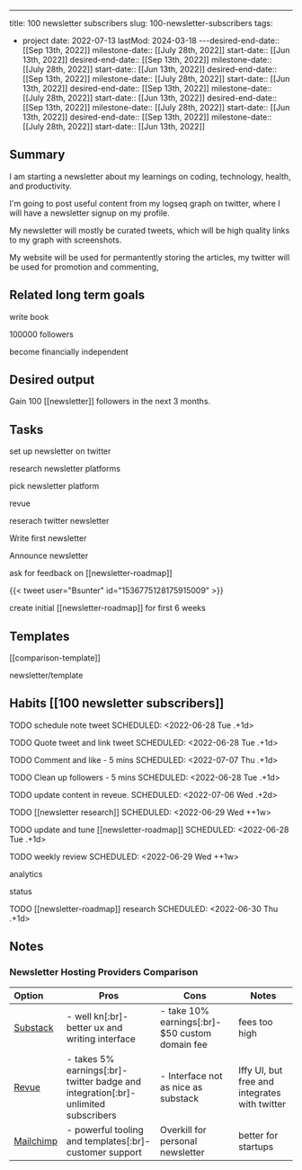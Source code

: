 ---
title: 100 newsletter subscribers
slug: 100-newsletter-subscribers
tags:
  - project
date: 2022-07-13
lastMod: 2024-03-18
---desired-end-date:: [[Sep 13th, 2022]]
milestone-date:: [[July 28th, 2022]]
start-date:: [[Jun 13th, 2022]]
desired-end-date:: [[Sep 13th, 2022]]
milestone-date:: [[July 28th, 2022]]
start-date:: [[Jun 13th, 2022]]
desired-end-date:: [[Sep 13th, 2022]]
milestone-date:: [[July 28th, 2022]]
start-date:: [[Jun 13th, 2022]]
desired-end-date:: [[Sep 13th, 2022]]
milestone-date:: [[July 28th, 2022]]
start-date:: [[Jun 13th, 2022]]
desired-end-date:: [[Sep 13th, 2022]]
milestone-date:: [[July 28th, 2022]]
start-date:: [[Jun 13th, 2022]]
desired-end-date:: [[Sep 13th, 2022]]
milestone-date:: [[July 28th, 2022]]
start-date:: [[Jun 13th, 2022]]


## Summary


I am starting a newsletter about my learnings on coding, technology, health, and productivity.

I'm going to post useful content from my logseq graph on twitter, where I will have a newsletter signup on my profile.

My newsletter will mostly be curated tweets, which will be high quality links to my graph with screenshots.

My website will be used for permantently storing the articles, my twitter will be used for promotion and commenting,

## Related long term goals


write book

100000 followers

become financially independent

## Desired output


Gain 100 [[newsletter]] followers in the next 3 months.

## Tasks


 set up newsletter on twitter

 research newsletter platforms

 pick newsletter platform

revue

 reserach twitter newsletter

 Write first newsletter

 Announce newsletter

 ask for feedback on [[newsletter-roadmap]]

{{< tweet user="Bsunter" id="1536775128175915009" >}}

 create initial [[newsletter-roadmap]] for first 6 weeks

## Templates


[[comparison-template]]

newsletter/template

## Habits [[100 newsletter subscribers]]


TODO  schedule note tweet
SCHEDULED: <2022-06-28 Tue .+1d>


TODO Quote tweet and link tweet
SCHEDULED: <2022-06-28 Tue .+1d>


TODO Comment and like - 5 mins
SCHEDULED: <2022-07-07 Thu .+1d>


TODO Clean up followers - 5 mins
SCHEDULED: <2022-06-28 Tue .+1d>


TODO update content in reveue.
SCHEDULED: <2022-07-06 Wed .+2d>


TODO [[newsletter research]]
SCHEDULED: <2022-06-29 Wed ++1w>


TODO update and tune [[newsletter-roadmap]]
SCHEDULED: <2022-06-28 Tue .+1d>


TODO weekly review
SCHEDULED: <2022-06-29 Wed ++1w>


analytics

status

TODO  [[newsletter-roadmap]] research
SCHEDULED: <2022-06-30 Thu .+1d>


## Notes


### Newsletter Hosting Providers Comparison


|Option|Pros|Cons|Notes|
|:---|--|--|--|
|[Substack](https://substack.com/)|- well kn[:br]- better ux and writing interface|- take 10% earnings[:br]- $50 custom domain fee|fees too high |
|[Revue](https://www.getrevue.co/)|- takes 5% earnings[:br]- twitter badge and integration[:br]- unlimited subscribers|- Interface not as nice as substack|Iffy UI, but free and integrates with twitter|
|[Mailchimp](https://mailchimp.com)|- powerful tooling and templates[:br]- customer support|Overkill for personal newsletter|better for startups|

